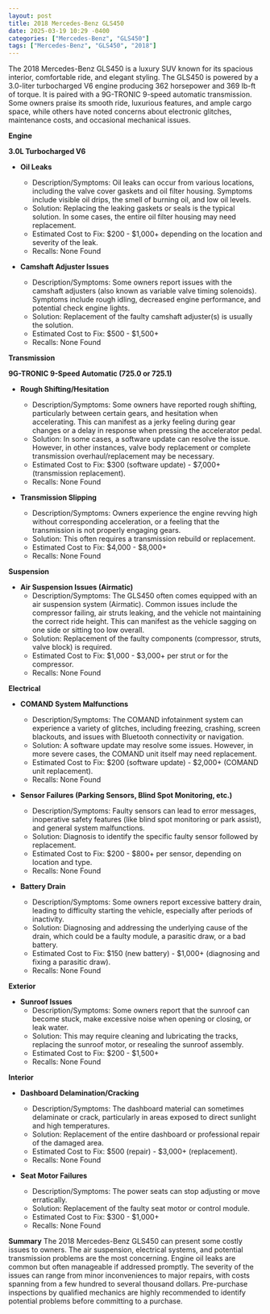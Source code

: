 ```yaml
---
layout: post
title: 2018 Mercedes-Benz GLS450
date: 2025-03-19 10:29 -0400
categories: ["Mercedes-Benz", "GLS450"]
tags: ["Mercedes-Benz", "GLS450", "2018"]
---
```

The 2018 Mercedes-Benz GLS450 is a luxury SUV known for its spacious interior, comfortable ride, and elegant styling. The GLS450 is powered by a 3.0-liter turbocharged V6 engine producing 362 horsepower and 369 lb-ft of torque. It is paired with a 9G-TRONIC 9-speed automatic transmission. Some owners praise its smooth ride, luxurious features, and ample cargo space, while others have noted concerns about electronic glitches, maintenance costs, and occasional mechanical issues.

**Engine**

**3.0L Turbocharged V6**
*   **Oil Leaks**
    *   Description/Symptoms: Oil leaks can occur from various locations, including the valve cover gaskets and oil filter housing. Symptoms include visible oil drips, the smell of burning oil, and low oil levels.
    *   Solution: Replacing the leaking gaskets or seals is the typical solution. In some cases, the entire oil filter housing may need replacement.
    *   Estimated Cost to Fix: $200 - $1,000+ depending on the location and severity of the leak.
    *   Recalls: None Found

*   **Camshaft Adjuster Issues**
    *   Description/Symptoms: Some owners report issues with the camshaft adjusters (also known as variable valve timing solenoids). Symptoms include rough idling, decreased engine performance, and potential check engine lights.
    *   Solution: Replacement of the faulty camshaft adjuster(s) is usually the solution.
    *   Estimated Cost to Fix: $500 - $1,500+
    *   Recalls: None Found

**Transmission**

**9G-TRONIC 9-Speed Automatic (725.0 or 725.1)**
*   **Rough Shifting/Hesitation**
    *   Description/Symptoms: Some owners have reported rough shifting, particularly between certain gears, and hesitation when accelerating. This can manifest as a jerky feeling during gear changes or a delay in response when pressing the accelerator pedal.
    *   Solution: In some cases, a software update can resolve the issue. However, in other instances, valve body replacement or complete transmission overhaul/replacement may be necessary.
    *   Estimated Cost to Fix: $300 (software update) - $7,000+ (transmission replacement).
    *   Recalls: None Found

*   **Transmission Slipping**
    *   Description/Symptoms: Owners experience the engine revving high without corresponding acceleration, or a feeling that the transmission is not properly engaging gears.
    *   Solution: This often requires a transmission rebuild or replacement.
    *   Estimated Cost to Fix: $4,000 - $8,000+
    *   Recalls: None Found

**Suspension**

*   **Air Suspension Issues (Airmatic)**
    *   Description/Symptoms: The GLS450 often comes equipped with an air suspension system (Airmatic). Common issues include the compressor failing, air struts leaking, and the vehicle not maintaining the correct ride height. This can manifest as the vehicle sagging on one side or sitting too low overall.
    *   Solution: Replacement of the faulty components (compressor, struts, valve block) is required.
    *   Estimated Cost to Fix: $1,000 - $3,000+ per strut or for the compressor.
    *   Recalls: None Found

**Electrical**

*   **COMAND System Malfunctions**
    *   Description/Symptoms: The COMAND infotainment system can experience a variety of glitches, including freezing, crashing, screen blackouts, and issues with Bluetooth connectivity or navigation.
    *   Solution: A software update may resolve some issues. However, in more severe cases, the COMAND unit itself may need replacement.
    *   Estimated Cost to Fix: $200 (software update) - $2,000+ (COMAND unit replacement).
    *   Recalls: None Found

*   **Sensor Failures (Parking Sensors, Blind Spot Monitoring, etc.)**
    *   Description/Symptoms: Faulty sensors can lead to error messages, inoperative safety features (like blind spot monitoring or park assist), and general system malfunctions.
    *   Solution: Diagnosis to identify the specific faulty sensor followed by replacement.
    *   Estimated Cost to Fix: $200 - $800+ per sensor, depending on location and type.
    *   Recalls: None Found

*   **Battery Drain**
    *   Description/Symptoms: Some owners report excessive battery drain, leading to difficulty starting the vehicle, especially after periods of inactivity.
    *   Solution: Diagnosing and addressing the underlying cause of the drain, which could be a faulty module, a parasitic draw, or a bad battery.
    *   Estimated Cost to Fix: $150 (new battery) - $1,000+ (diagnosing and fixing a parasitic draw).
    *   Recalls: None Found

**Exterior**

*   **Sunroof Issues**
    *   Description/Symptoms: Some owners report that the sunroof can become stuck, make excessive noise when opening or closing, or leak water.
    *   Solution: This may require cleaning and lubricating the tracks, replacing the sunroof motor, or resealing the sunroof assembly.
    *   Estimated Cost to Fix: $200 - $1,500+
    *   Recalls: None Found

**Interior**

*   **Dashboard Delamination/Cracking**
    *   Description/Symptoms: The dashboard material can sometimes delaminate or crack, particularly in areas exposed to direct sunlight and high temperatures.
    *   Solution: Replacement of the entire dashboard or professional repair of the damaged area.
    *   Estimated Cost to Fix: $500 (repair) - $3,000+ (replacement).
    *   Recalls: None Found

*   **Seat Motor Failures**
    * Description/Symptoms: The power seats can stop adjusting or move erratically.
    * Solution: Replacement of the faulty seat motor or control module.
    * Estimated Cost to Fix: $300 - $1,000+
    * Recalls: None Found

**Summary**
The 2018 Mercedes-Benz GLS450 can present some costly issues to owners. The air suspension, electrical systems, and potential transmission problems are the most concerning. Engine oil leaks are common but often manageable if addressed promptly. The severity of the issues can range from minor inconveniences to major repairs, with costs spanning from a few hundred to several thousand dollars. Pre-purchase inspections by qualified mechanics are highly recommended to identify potential problems before committing to a purchase.

